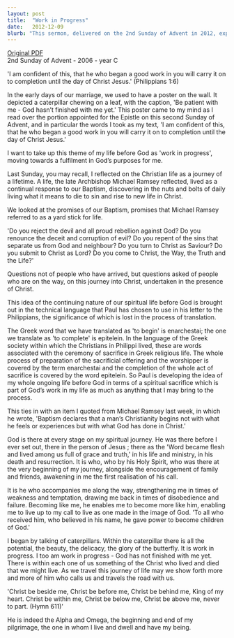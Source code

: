 ```yaml
---
layout: post
title:  "Work in Progress"
date:   2012-12-09
blurb: "This sermon, delivered on the 2nd Sunday of Advent in 2012, explores the theme of life as a 'work in progress'. Drawing from Philippians 1:6, the speaker encourages listeners to view their spiritual journey as an ongoing process, guided and supported by God. The sermon emphasizes the importance of patience, faith, and the continual striving towards a deeper relationship with Christ."
---
```

[Original PDF](/assets/pdf/advent22012.pdf)    
2nd Sunday of Advent - 2006 - year C

'I am confident of this, that he who began a good work in you will carry it on to completion until the day of Christ Jesus.' (Philippians 1:6)

In the early days of our marriage, we used to have a poster on the wall. It depicted a caterpillar chewing on a leaf, with the caption, 'Be patient with me - God hasn’t finished with me yet.' This poster came to my mind as I read over the portion appointed for the Epistle on this second Sunday of Advent, and in particular the words I took as my text, 'I am confident of this, that he who began a good work in you will carry it on to completion until the day of Christ Jesus.'

I want to take up this theme of my life before God as 'work in progress', moving towards a fulfilment in God’s purposes for me.

Last Sunday, you may recall, I reflected on the Christian life as a journey of a lifetime. A life, the late Archbishop Michael Ramsey reflected, lived as a continual response to our Baptism, discovering in the nuts and bolts of daily living what it means to die to sin and rise to new life in Christ.

We looked at the promises of our Baptism, promises that Michael Ramsey referred to as a yard stick for life.

'Do you reject the devil and all proud rebellion against God?
Do you renounce the deceit and corruption of evil?
Do you repent of the sins that separate us from God and neighbour?
Do you turn to Christ as Saviour?
Do you submit to Christ as Lord?
Do you come to Christ, the Way, the Truth and the Life?'

Questions not of people who have arrived, but questions asked of people who are on the way, on this journey into Christ, undertaken in the presence of Christ.

This idea of the continuing nature of our spiritual life before God is brought out in the technical language that Paul has chosen to use in his letter to the Philippians, the significance of which is lost in the process of translation.

The Greek word that we have translated as 'to begin' is enarchestai; the one we translate as 'to complete' is epitelein. In the language of the Greek society within which the Christians in Philippi lived, these are words associated with the ceremony of sacrifice in Greek religious life. The whole process of preparation of the sacrificial offering and the worshipper is covered by the term enarchestai and the completion of the whole act of sacrifice is covered by the word epitelein. So Paul is developing the idea of my whole ongoing life before God in terms of a spiritual sacrifice which is part of God’s work in my life as much as anything that I may bring to the process.

This ties in with an item I quoted from Michael Ramsey last week, in which he wrote, 'Baptism declares that a man’s Christianity begins not with what he feels or experiences but with what God has done in Christ.'

God is there at every stage on my spiritual journey. He was there before I ever set out, there in the person of Jesus ; there as the 'Word became flesh and lived among us full of grace and truth,' in his life and ministry, in his death and resurrection. It is who, who by his Holy Spirit, who was there at the very beginning of my journey, alongside the encouragement of family and friends, awakening in me the first realisation of his call.

It is he who accompanies me along the way, strengthening me in times of weakness and temptation, drawing me back in times of disobedience and failure. Becoming like me, he enables me to become more like him, enabling me to live up to my call to live as one made in the image of God. 'To all who received him, who believed in his name, he gave power to become children of God.'

I began by talking of caterpillars. Within the caterpillar there is all the potential, the beauty, the delicacy, the glory of the butterfly. It is work in progress. I too am work in progress - God has not finished with me yet. There is within each one of us something of the Christ who lived and died that we might live. As we travel this journey of life may we show forth more and more of him who calls us and travels the road with us.

'Christ be beside me,
Christ be before me,
Christ be behind me,
King of my heart.
Christ be within me,
Christ be below me,
Christ be above me,
never to part. (Hymn 611)'

He is indeed the Alpha and Omega, the beginning and end of my pilgrimage, the one in whom I live and dwell and have my being.
